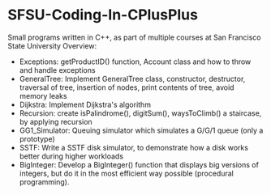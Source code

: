 # SFSU-Coding-In-CPlusPlus
Small programs written in C++, as part of multiple courses at San Francisco State University
Overview:
- Exceptions: getProductID() function, Account class and how to throw and handle exceptions
- GeneralTree: Implement GeneralTree class, constructor, destructor, traversal of tree, insertion of nodes, print contents of tree, avoid memory leaks 
- Dijkstra: Implement Dijkstra's algorithm
- Recursion: create isPalindrome(), digitSum(), waysToClimb() a staircase, by applying recursion 
- GG1_Simulator: Queuing simulator which simulates a G/G/1 queue (only a prototype) 
- SSTF: Write a SSTF disk simulator, to demonstrate how a disk works better during higher workloads 
- BigInteger: Develop a BigInteger() function that displays big versions of integers, but do it in the most efficient way possible (procedural programming). 


